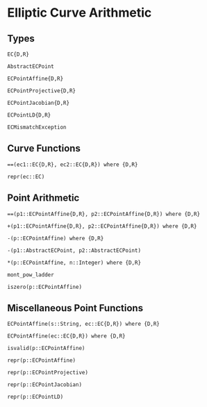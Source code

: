 # Elliptic Curve Arithmetic

## Types
```@docs
EC{D,R}

AbstractECPoint

ECPointAffine{D,R}

ECPointProjective{D,R}

ECPointJacobian{D,R}

ECPointLD{D,R}

ECMismatchException
```

## Curve Functions
```@docs
==(ec1::EC{D,R}, ec2::EC{D,R}) where {D,R}

repr(ec::EC)
```

## Point Arithmetic
```@docs
==(p1::ECPointAffine{D,R}, p2::ECPointAffine{D,R}) where {D,R}

+(p1::ECPointAffine{D,R}, p2::ECPointAffine{D,R}) where {D,R}

-(p::ECPointAffine) where {D,R}

-(p1::AbstractECPoint, p2::AbstractECPoint)

*(p::ECPointAffine, n::Integer) where {D,R}

mont_pow_ladder

iszero(p::ECPointAffine)
```

## Miscellaneous Point Functions
```@docs
ECPointAffine(s::String, ec::EC{D,R}) where {D,R}

ECPointAffine(ec::EC{D,R}) where {D,R}

isvalid(p::ECPointAffine)

repr(p::ECPointAffine)

repr(p::ECPointProjective)

repr(p::ECPointJacobian)

repr(p::ECPointLD)
```
